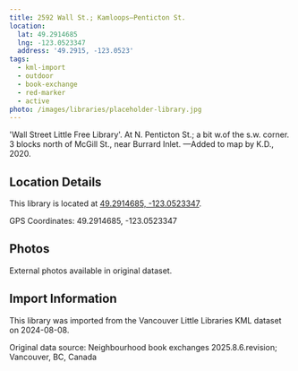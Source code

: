 ```yaml
---
title: 2592 Wall St.; Kamloops—Penticton St.
location:
  lat: 49.2914685
  lng: -123.0523347
  address: '49.2915, -123.0523'
tags:
  - kml-import
  - outdoor
  - book-exchange
  - red-marker
  - active
photo: /images/libraries/placeholder-library.jpg
---
```

'Wall Street Little Free Library'.
At N. Penticton St.; a bit w.of the s.w. corner.
3 blocks north of McGill St., near Burrard Inlet.
—Added to map by K.D., 2020.

## Location Details

This library is located at [49.2914685, -123.0523347](https://www.google.com/maps?q=49.2914685,-123.0523347).

GPS Coordinates: 49.2914685, -123.0523347

## Photos

External photos available in original dataset.

## Import Information

This library was imported from the Vancouver Little Libraries KML dataset on 2024-08-08.

Original data source: Neighbourhood book exchanges 2025.8.6.revision; Vancouver, BC, Canada
